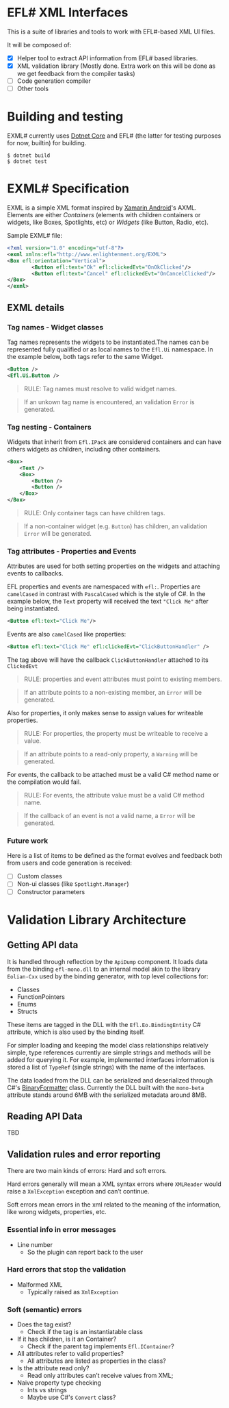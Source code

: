 # EFL# XML Interfaces

This is a suite of libraries and tools to work with EFL#-based XML UI files.

It will be composed of:

- [x] Helper tool to extract API information from EFL# based libraries.
- [x] XML validation library (Mostly done. Extra work on this will be done as we get feedback from the compiler tasks)
- [ ] Code generation compiler
- [ ] Other tools

# Building and testing

EXML# currently uses [Dotnet Core](https://docs.microsoft.com/en-us/dotnet/core/)
and EFL# (the latter for testing purposes for now, builtin) for building.

```
$ dotnet build
$ dotnet test
```

# EXML# Specification

EXML is a simple XML format inspired by
[Xamarin Android](https://docs.microsoft.com/en-us/xamarin/android/)'s AXML.
Elements are either _Containers_ (elements with children containers or
widgets, like Boxes, Spotlights, etc) or _Widgets_ (like Button, Radio, etc).

Sample EXML# file:

```xml
<?xml version="1.0" encoding="utf-8"?>
<exml xmlns:efl="http://www.enlightenment.org/EXML">
<Box efl:orientation="Vertical">
        <Button efl:text="Ok" efl:clickedEvt="OnOkClicked"/>
        <Button efl:text="Cancel" efl:clickedEvt="OnCancelClicked"/>
</Box>
</exml>
```

## EXML details

### Tag names - Widget classes

Tag names represents the widgets to be instantiated.The names can be represented
fully qualified or as local names to the `Efl.Ui` namespace. In the example
below, both tags refer to the same Widget.

```xml
<Button />
<Efl.Ui.Button />
```

> RULE: Tag names must resolve to valid widget names.

> If an unkown tag name is encountered, an validation `Error` is generated.

### Tag nesting - Containers

Widgets that inherit from `Efl.IPack` are considered containers and can have
others widgets as children, including other containers.

```xml
<Box>
    <Text />
    <Box>
        <Button />
        <Button />
    </Box>
</Box>
```

> RULE: Only container tags can have children tags.

> If a non-container widget (e.g. `Button`) has children, an validation `Error`
> will be generated.

### Tag attributes - Properties and Events

Attributes are used for both setting properties on the widgets and attaching
events to callbacks.

EFL properties and events are namespaced with `efl:`. Properties are
`camelCased` in contrast with `PascalCased` which is the style of C#. In the
example below, the `Text` property will received the text `"Click Me"` after
being instantiated.

```xml
<Button efl:text="Click Me"/>
```

Events are also `camelCased` like properties:

```xml
<Button efl:text="Click Me" efl:clickedEvt="ClickButtonHandler" />
```

The tag above will have the callback `ClickButtonHandler` attached to its
`ClickedEvt`

> RULE: properties and event attributes must point to existing members.

> If an attribute points to a non-existing member, an `Error` will be generated.

Also for properties, it only makes sense to assign values for writeable
properties.

> RULE: For properties, the property must be writeable to receive a value.

> If an attribute points to a read-only property, a `Warning` will be generated.

For events, the callback to be attached must be a valid C# method name or the
compilation would fail.

> RULE: For events, the attribute value must be a valid C# method name.

> If the callback of an event is not a valid name, a `Error` will be generated.

### Future work

Here is a list of items to be defined as the format evolves and feedback both
from users and code generation is received:

- [ ] Custom classes
- [ ] Non-ui classes (like `Spotlight.Manager`)
- [ ] Constructor parameters

# Validation Library Architecture

## Getting API data

It is handled through reflection by the `ApiDump` component. It loads
data from the binding `efl-mono.dll` to an internal model akin to
the library `Eolian-Cxx` used by the binding generator,
with top level collections for:

* Classes
* FunctionPointers
* Enums
* Structs

These items are tagged in the DLL with the `Efl.Eo.BindingEntity` C\#
attribute, which is also used by the binding itself.

For simpler loading and keeping the model class relationships relatively
simple, type references currently are simple strings and methods will be
added for querying it. For example, implemented interfaces information
is stored a list of `TypeRef` (single strings) with the name of the
interfaces.

The data loaded from the DLL can be serialized and deserialized through
C\#'s
[BinaryFormatter](https://docs.microsoft.com/en-us/dotnet/api/system.runtime.serialization.formatters.binary.binaryformatter?view=netframework-4.8)
class. Currently the DLL built with the `mono-beta` attribute stands
around 6MB with the serialized metadata around 8MB.

## Reading API Data

TBD

## Validation rules and error reporting

There are two main kinds of errors: Hard and soft errors.

Hard errors generally will mean a XML syntax errors where `XMLReader`
would raise a `XmlException` exception and can’t continue.

Soft errors mean errors in the xml related to the meaning of the
information, like wrong widgets, properties, etc.

### Essential info in error messages

* Line number
    * So the plugin can report back to the user

### Hard errors that stop the validation

* Malformed XML
    * Typically raised as `XmlException`

### Soft (semantic) errors

* Does the tag exist?
    * Check if the tag is an instantiatable class
* If it has children, is it an Container?
    * Check if the parent tag implements `Efl.IContainer`?
* All attributes refer to valid properties?
    * All attributes are listed as properties in the class?
* Is the attribute read only?
    * Read only attributes can’t receive values from XML;
* Naive property type checking
    * Ints vs strings
    * Maybe use C\#'s `Convert` class?
